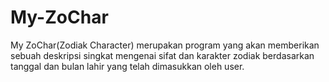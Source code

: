 # My-ZoChar
My ZoChar(Zodiak Character) merupakan program yang akan memberikan sebuah deskripsi singkat mengenai sifat dan karakter zodiak berdasarkan tanggal dan bulan lahir yang telah dimasukkan oleh user.
